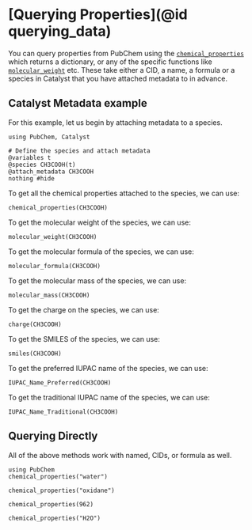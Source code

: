 # [Querying Properties](@id querying_data)
You can query properties from PubChem using the [`chemical_properties`](@ref) which returns a dictionary, or any of the specific functions like [`molecular_weight`](@ref) etc.
These take either a CID, a name, a formula or a species in Catalyst that you have attached metadata to in advance.

## Catalyst Metadata example
For this example, let us begin by attaching metadata to a species.

```@example ind1
using PubChem, Catalyst

# Define the species and attach metadata
@variables t
@species CH3COOH(t)
@attach_metadata CH3COOH
nothing #hide
```

To get all the chemical properties attached to the species, we can use:

```@example ind1
chemical_properties(CH3COOH)
```

To get the molecular weight of the species, we can use:

```@example ind1
molecular_weight(CH3COOH)
```

To get the molecular formula of the species, we can use:

```@example ind1
molecular_formula(CH3COOH)
```

To get the molecular mass of the species, we can use:
```@example ind1
molecular_mass(CH3COOH)
```

To get the charge on the species, we can use:
```@example ind1
charge(CH3COOH)
```

To get the SMILES of the species, we can use:
```@example ind1
smiles(CH3COOH)
```

To get the preferred IUPAC name of the species, we can use:
```@example ind1
IUPAC_Name_Preferred(CH3COOH)
```

To get the traditional IUPAC name of the species, we can use:
```@example ind1
IUPAC_Name_Traditional(CH3COOH)
```

## Querying Directly
All of the above methods work with named, CIDs, or formula as well.

```@example direct_query
using PubChem
chemical_properties("water")
```

```@example direct_query
chemical_properties("oxidane")
```

```@example direct_query
chemical_properties(962)
```

```@example direct_query
chemical_properties("H2O")
```

